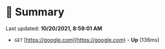 # 📖 Summary
Last updated: **10/20/2021, 8:59:01 AM**

- `GET` [https://google.com](https://google.com) - **Up** (136ms)
